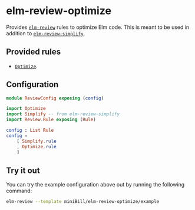 # elm-review-optimize

Provides [`elm-review`](https://package.elm-lang.org/packages/jfmengels/elm-review/latest/) rules to optimize Elm code. This is meant to be used in addition to [`elm-review-simplify`](https://package.elm-lang.org/packages/jfmengels/elm-review-simplify/latest/).

## Provided rules

- [`Optimize`](https://package.elm-lang.org/packages/miniBill/elm-review-optimize/1.0.0/Optimize).

## Configuration

```elm
module ReviewConfig exposing (config)

import Optimize
import Simplify -- from elm-review-simplify
import Review.Rule exposing (Rule)

config : List Rule
config =
    [ Simplify.rule
    , Optimize.rule
    ]
```

## Try it out

You can try the example configuration above out by running the following command:

```bash
elm-review --template miniBill/elm-review-optimize/example
```
